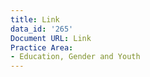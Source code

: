 ```yaml
---
title: Link
data_id: '265'
Document URL: Link
Practice Area:
- Education, Gender and Youth
---
```


